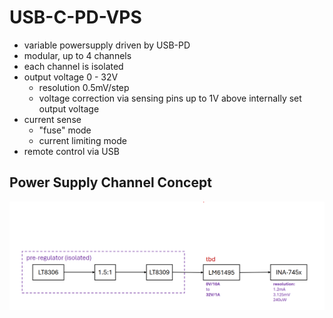 # USB-C-PD-VPS

- variable powersupply driven by USB-PD 
- modular, up to 4 channels
- each channel is isolated
- output voltage 0 - 32V
  - resolution 0.5mV/step
  - voltage correction via sensing pins up to 1V above internally set output voltage
- current sense
  - "fuse" mode
  - current limiting mode
- remote control via USB

## Power Supply Channel Concept
![power-supply-channel-design](/images/pwr_spl_concept.png)
